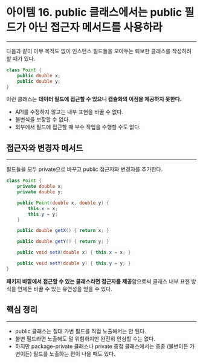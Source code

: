# 아이템 16. public 클래스에서는 public 필드가 아닌 접근자 메서드를 사용하라

---

다음과 같이 아무 목적도 없이 인스턴스 필드들을 모아두는 퇴보한 클래스를 작성하려 할 때가 있다.

```java
class Point {
    public double x;
    public double y;
}
```

이런 클래스는 **데이터 필드에 접근할 수 있으니 캡슐화의 이점을 제공하지 못한다.**
- API를 수정하지 않고는 내부 표현을 바꿀 수 없다.
- 불변식을 보장할 수 없다.
- 외부에서 필드에 접근할 때 부수 작업을 수행할 수도 없다.

## 접근자와 변경자 메서드

---

필드들을 모두 private으로 바꾸고 public 접근자와 변경자를 추가한다.

```java
class Point {
    private double x;
    private double y;

    public Point(double x, double y) {
        this.x = x;
        this.y = y;
    }

    public double getX() { return x; }

    public double getY() { return y; }

    public void setX(double x) { this.x = x; }

    public void setY(double y) { this.y = y; }
}
```

**패키지 바깥에서 접근할 수 있는 클래스라면 접근자를 제공**함으로써 클래스 내부 표현 방식을 언제든 바꿀 수 있는 유연성을 얻을 수 있다.

## 핵심 정리

---

- public 클래스는 절대 가변 필드를 직접 노출해서는 안 된다.
- 불변 필드라면 노출해도 덜 위험하지만 완전히 안심할 수는 없다.
- 하지만 package-private 클래스나 private 중첩 클래스에서는 종종 (불변이든 가변이든) 필드를 노출하는 편이 나을 때도 있다.
